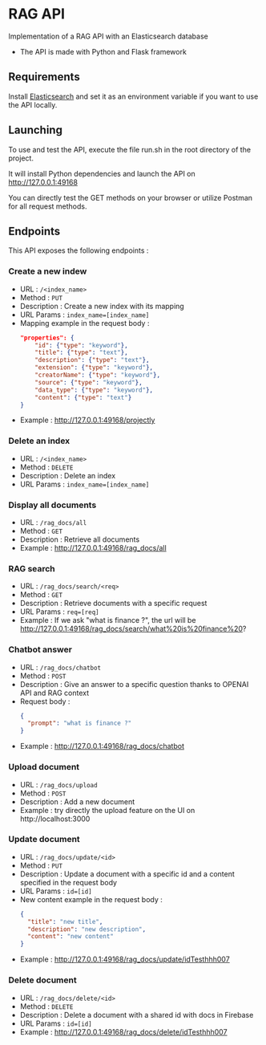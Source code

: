 # RAG API

Implementation of a RAG API with an Elasticsearch database

- The API is made with Python and Flask framework

## Requirements

Install [Elasticsearch](https://www.elastic.co/fr/downloads/elasticsearch) and set it as an environment variable if you want to use the API locally.

## Launching

To use and test the API, execute the file run.sh in the root directory of the project.

It will install Python dependencies and launch the API on http://127.0.0.1:49168

You can directly test the GET methods on your browser or utilize Postman for all request methods.

## Endpoints

This API exposes the following endpoints :

### Create a new indew

- URL : `/<index_name>`
- Method : `PUT`
- Description : Create a new index with its mapping
- URL Params : `index_name=[index_name]`
- Mapping example in the request body :
  ```json
  "properties": {
      "id": {"type": "keyword"},
      "title": {"type": "text"},
      "description": {"type": "text"},
      "extension": {"type": "keyword"},
      "creatorName": {"type": "keyword"},
      "source": {"type": "keyword"},
      "data_type": {"type": "keyword"},
      "content": {"type": "text"}
  }
  ```
- Example : http://127.0.0.1:49168/projectly

### Delete an index

- URL : `/<index_name>`
- Method : `DELETE`
- Description : Delete an index
- URL Params : `index_name=[index_name]`

### Display all documents

- URL : `/rag_docs/all`
- Method : `GET`
- Description : Retrieve all documents
- Example : http://127.0.0.1:49168/rag_docs/all

### RAG search

- URL : `/rag_docs/search/<req>`
- Method : `GET`
- Description : Retrieve documents with a specific request
- URL Params : `req=[req]`
- Example : If we ask "what is finance ?", the url will be http://127.0.0.1:49168/rag_docs/search/what%20is%20finance%20?

### Chatbot answer

- URL : `/rag_docs/chatbot`
- Method : `POST`
- Description : Give an answer to a specific question thanks to OPENAI API and RAG context
- Request body :
  ```json
  {
    "prompt": "what is finance ?"
  }
  ```
- Example : http://127.0.0.1:49168/rag_docs/chatbot

### Upload document

- URL : `/rag_docs/upload`
- Method : `POST`
- Description : Add a new document
- Example : try directly the upload feature on the UI on http://localhost:3000

### Update document

- URL : `/rag_docs/update/<id>`
- Method : `PUT`
- Description : Update a document with a specific id and a content specified in the request body
- URL Params : `id=[id]`
- New content example in the request body :
  ```json
  {
    "title": "new title",
    "description": "new description",
    "content": "new content"
  }
  ```
- Example : http://127.0.0.1:49168/rag_docs/update/idTesthhh007

### Delete document

- URL : `/rag_docs/delete/<id>`
- Method : `DELETE`
- Description : Delete a document with a shared id with docs in Firebase
- URL Params : `id=[id]`
- Example : http://127.0.0.1:49168/rag_docs/delete/idTesthhh007
